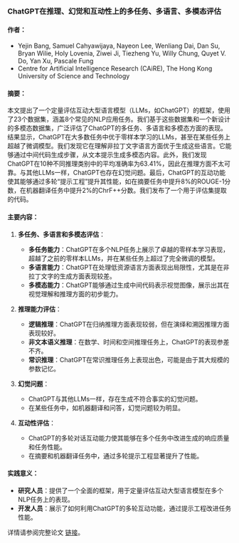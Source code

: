 ### ChatGPT在推理、幻觉和互动性上的多任务、多语言、多模态评估

#### 作者：
- Yejin Bang, Samuel Cahyawijaya, Nayeon Lee, Wenliang Dai, Dan Su, Bryan Wilie, Holy Lovenia, Ziwei Ji, Tiezheng Yu, Willy Chung, Quyet V. Do, Yan Xu, Pascale Fung
- Centre for Artificial Intelligence Research (CAiRE), The Hong Kong University of Science and Technology

#### 摘要：
本文提出了一个定量评估互动大型语言模型（LLMs，如ChatGPT）的框架，使用了23个数据集，涵盖8个常见的NLP应用任务。我们基于这些数据集和一个新设计的多模态数据集，广泛评估了ChatGPT的多任务、多语言和多模态方面的表现。结果显示，ChatGPT在大多数任务中优于零样本学习的LLMs，甚至在某些任务上超越了微调模型。我们发现它在理解非拉丁文字语言方面优于生成这些语言。它能够通过中间代码生成步骤，从文本提示生成多模态内容。此外，我们发现ChatGPT在10种不同推理类别中的平均准确率为63.41%，因此在推理方面不太可靠。与其他LLMs一样，ChatGPT也存在幻觉问题。最后，ChatGPT的互动功能使其能够通过多轮“提示工程”提升其性能，如在摘要任务中提升8%的ROUGE-1分数，在机器翻译任务中提升2%的ChrF++分数。我们发布了一个用于评估集提取的代码。

#### 主要内容：

1. **多任务、多语言和多模态评估**：
   - **多任务能力**：ChatGPT在多个NLP任务上展示了卓越的零样本学习表现，超越了之前的零样本LLMs，并在某些任务上超过了完全微调的模型。
   - **多语言能力**：ChatGPT在处理低资源语言方面表现出局限性，尤其是在非拉丁文字的生成方面表现较差。
   - **多模态能力**：ChatGPT能够通过生成中间代码表示视觉图像，展示出其在视觉理解和推理方面的初步能力。

2. **推理能力评估**：
   - **逻辑推理**：ChatGPT在归纳推理方面表现较弱，但在演绎和溯因推理方面表现较好。
   - **非文本语义推理**：在数学、时间和空间推理任务上，ChatGPT的表现参差不齐。
   - **常识推理**：ChatGPT在常识推理任务上表现出色，可能是由于其大规模的参数记忆。

3. **幻觉问题**：
   - ChatGPT与其他LLMs一样，存在生成不符合事实的幻觉问题。
   - 在某些任务中，如机器翻译和问答，幻觉问题较为明显。

4. **互动性评估**：
   - ChatGPT的多轮对话互动能力使其能够在多个任务中改进生成的响应质量和任务性能。
   - 在摘要和机器翻译任务中，通过多轮提示工程显著提升了性能。

#### 实践意义：
- **研究人员**：提供了一个全面的框架，用于定量评估互动大型语言模型在多个NLP任务上的表现。
- **开发人员**：展示了如何利用ChatGPT的多轮互动功能，通过提示工程改进任务性能。

详情请参阅完整论文 [链接](https://arxiv.org/pdf/2302.04023)。